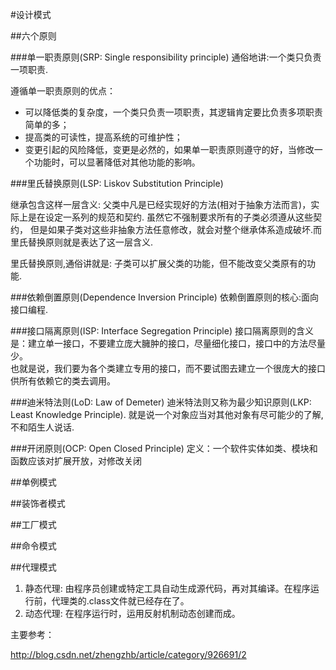 #设计模式

##六个原则

###单一职责原则(SRP: Single responsibility principle)
通俗地讲:一个类只负责一项职责. 

遵循单一职责原则的优点：  

- 可以降低类的复杂度，一个类只负责一项职责，其逻辑肯定要比负责多项职责简单的多；
- 提高类的可读性，提高系统的可维护性；
- 变更引起的风险降低，变更是必然的，如果单一职责原则遵守的好，当修改一个功能时，可以显著降低对其他功能的影响。

###里氏替换原则(LSP: Liskov Substitution Principle)

继承包含这样一层含义: 父类中凡是已经实现好的方法(相对于抽象方法而言)，实际上是在设定一系列的规范和契约.
虽然它不强制要求所有的子类必须遵从这些契约，
但是如果子类对这些非抽象方法任意修改，就会对整个继承体系造成破坏.而里氏替换原则就是表达了这一层含义.

里氏替换原则,通俗讲就是: 子类可以扩展父类的功能，但不能改变父类原有的功能.

###依赖倒置原则(Dependence Inversion Principle)
依赖倒置原则的核心:面向接口编程.

###接口隔离原则(ISP: Interface Segregation Principle)
接口隔离原则的含义是：建立单一接口，不要建立庞大臃肿的接口，尽量细化接口，接口中的方法尽量少。  
也就是说，我们要为各个类建立专用的接口，而不要试图去建立一个很庞大的接口供所有依赖它的类去调用。

###迪米特法则(LoD: Law of Demeter)
迪米特法则又称为最少知识原则(LKP: Least Knowledge Principle). 就是说一个对象应当对其他对象有尽可能少的了解,不和陌生人说话.

###开闭原则(OCP: Open Closed Principle)
定义：一个软件实体如类、模块和函数应该对扩展开放，对修改关闭




##单例模式

##装饰者模式

##工厂模式

##命令模式

##代理模式

1. 静态代理: 由程序员创建或特定工具自动生成源代码，再对其编译。在程序运行前，代理类的.class文件就已经存在了。
2. 动态代理: 在程序运行时，运用反射机制动态创建而成。



主要参考：

http://blog.csdn.net/zhengzhb/article/category/926691/2

